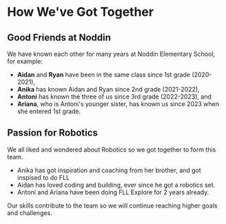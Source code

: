 # How We've Got Together

## Good Friends at Noddin

We have known each other for many years at Noddin Elementary School, for example:
* **Aidan** and **Ryan** have been in the same class since 1st grade (2020-2021), 
* **Anika** has known Aidan and Ryan since 2nd grade (2021-2022),
* **Antoni** has known the three of us since 3rd grade (2022-2023), and
* **Ariana**, who is Antoni's younger sister, has known us since 2023 when she entered 1st grade.

## Passion for Robotics

We all liked and wondered about Robotics so we got together to form this team. 
* Anika has got inspiration and coaching from her brother, and got inspised to do FLL
* Aidan has loved coding and building, ever since he got a robotics set.
* Antoni and Ariana have been doing FLL Explore for 2 years already.

Our skills contribute to the team so we will continue reaching higher goals and challenges. 
